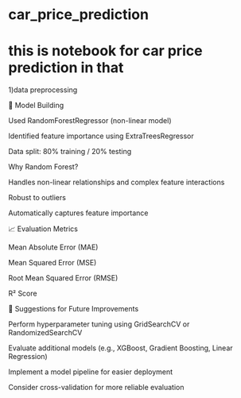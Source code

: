 # car_price_prediction


# this is notebook for car price prediction in that

1)data preprocessing

🧠 Model Building

Used RandomForestRegressor (non-linear model)

Identified feature importance using ExtraTreesRegressor

Data split: 80% training / 20% testing

Why Random Forest?

Handles non-linear relationships and complex feature interactions

Robust to outliers

Automatically captures feature importance

📈 Evaluation Metrics

Mean Absolute Error (MAE)

Mean Squared Error (MSE)

Root Mean Squared Error (RMSE)

R² Score

🚀 Suggestions for Future Improvements

Perform hyperparameter tuning using GridSearchCV or RandomizedSearchCV

Evaluate additional models (e.g., XGBoost, Gradient Boosting, Linear Regression)

Implement a model pipeline for easier deployment

Consider cross-validation for more reliable evaluation
